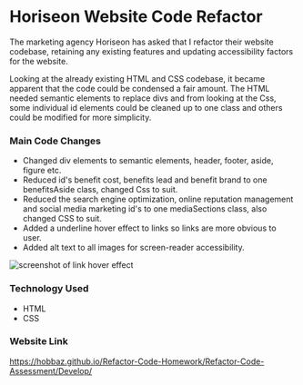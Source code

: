 # Horiseon Website Code Refactor

The marketing agency Horiseon has asked that I refactor their website codebase, retaining any existing features and updating accessibility factors for the website.

Looking at the already existing HTML and CSS codebase, it became apparent that the code could be condensed a fair amount. The HTML needed semantic elements to replace divs and from looking at the Css, some individual id elements could be cleaned up to one class and others could be modified for more simplicity.

### Main Code Changes
- Changed div elements to semantic elements, header, footer, aside, figure etc.
- Reduced id's benefit cost, benefits lead and benefit brand to one benefitsAside class, changed Css to suit.
- Reduced the search engine optimization, online reputation management and social media marketing id's to one mediaSections class, also changed    CSS to suit.
- Added a underline hover effect to links so links are more obvious to user.
- Added alt text to all images for screen-reader accessibility.


![screenshot of link hover effect](https://github.com/HobbaZ/Refactor-Code-Homework/blob/main/Refactor-Code-Assessment/Develop/assets/images/Horiseon-link-hover.png)

### Technology Used
- HTML
- CSS


### Website Link
https://hobbaz.github.io/Refactor-Code-Homework/Refactor-Code-Assessment/Develop/
